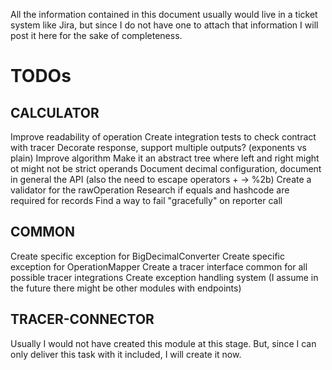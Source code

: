 All the information contained in this document usually would live in a ticket system like Jira, but since I do not have one to attach that information I will post it here for the sake of completeness.

# TODOs
## CALCULATOR
Improve readability of operation
Create integration tests to check contract with tracer
Decorate response, support multiple outputs? (exponents vs plain)
Improve algorithm
Make it an abstract tree where left and right might ot might not be strict operands
Document decimal configuration, document in general the API (also the need to escape operators + -> %2b)
Create a validator for the rawOperation
Research if equals and hashcode are required for records
Find a way to fail "gracefully" on reporter call

## COMMON
Create specific exception for BigDecimalConverter
Create specific exception for OperationMapper
Create a tracer interface common for all possible tracer integrations
Create exception handling system (I assume in the future there might be other modules with endpoints)


## TRACER-CONNECTOR
Usually I would not have created this module at this stage. But, since I can only deliver this task with it included, I will create it now.
